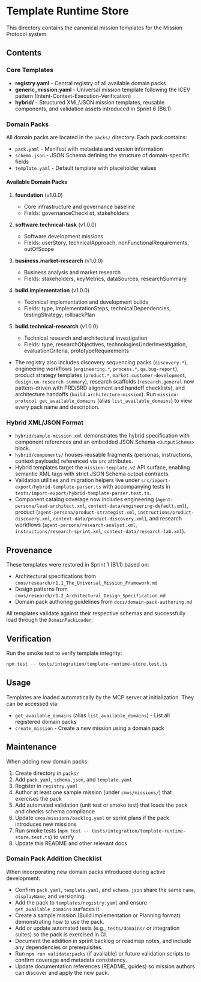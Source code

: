 # Template Runtime Store

This directory contains the canonical mission templates for the Mission Protocol system.

## Contents

### Core Templates

- **registry.yaml** - Central registry of all available domain packs
- **generic_mission.yaml** - Universal mission template following the ICEV pattern (Intent-Context-Execution-Verification)
- **hybrid/** - Structured XML/JSON mission templates, reusable components, and validation assets introduced in Sprint 6 (B6.1)

### Domain Packs

All domain packs are located in the `packs/` directory. Each pack contains:
- `pack.yaml` - Manifest with metadata and version information
- `schema.json` - JSON Schema defining the structure of domain-specific fields
- `template.yaml` - Default template with placeholder values

#### Available Domain Packs

1. **foundation** (v1.0.0)
   - Core infrastructure and governance baseline
   - Fields: governanceChecklist, stakeholders

2. **software.technical-task** (v1.0.0)
   - Software development missions
   - Fields: userStory, technicalApproach, nonFunctionalRequirements, outOfScope

3. **business.market-research** (v1.0.0)
   - Business analysis and market research
   - Fields: stakeholders, keyMetrics, dataSources, researchSummary

4. **build.implementation** (v1.0.0)
   - Technical implementation and development builds
   - Fields: type, implementationSteps, technicalDependencies, testingStrategy, rollbackPlan

5. **build.technical-research** (v1.0.0)
   - Technical research and architectural investigation
   - Fields: type, researchObjectives, technologiesUnderInvestigation, evaluationCriteria, prototypeRequirements

- The registry also includes discovery sequencing packs (`discovery.*`), engineering workflows (`engineering.*`, `process.*`, `qa.bug-report`), product strategy templates (`product.*`, `market.customer-development`, `design.ux-research-summary`), research scaffolds (`research.general` now pattern-driven with PRD/SRD alignment and handoff checklists), and architecture handoffs (`build.architecture-mission`). Run `mission-protocol get_available_domains` (alias `list_available_domains`) to view every pack name and description.

### Hybrid XML/JSON Format

- `hybrid/sample-mission.xml` demonstrates the hybrid specification with component references and an embedded JSON Schema `<OutputSchema>` block.
- `hybrid/components/` houses reusable fragments (personas, instructions, context payloads) referenced via `src` attributes.
- Hybrid templates target the `mission-template.v2` API surface, enabling semantic XML tags with strict JSON Schema output contracts.
- Validation utilities and migration helpers live under `src/import-export/hybrid-template-parser.ts` with accompanying tests in `tests/import-export/hybrid-template-parser.test.ts`.
- Component catalog coverage now includes engineering (`agent-persona/lead-architect.xml`, `context-data/engineering-default.xml`), product (`agent-persona/product-strategist.xml`, `instructions/product-discovery.xml`, `context-data/product-discovery.xml`), and research workflows (`agent-persona/research-analyst.xml`, `instructions/research-sprint.xml`, `context-data/research-lab.xml`).

## Provenance

These templates were restored in Sprint 1 (B1.1) based on:
- Architectural specifications from `cmos/research/r1.1_The_Universal_Mission_Framework.md`
- Design patterns from `cmos/research/r1.2_Architectural_Design_Specification.md`
- Domain pack authoring guidelines from `docs/domain-pack-authoring.md`

All templates validate against their respective schemas and successfully load through the `DomainPackLoader`.

## Verification

Run the smoke test to verify template integrity:

```bash
npm test -- tests/integration/template-runtime-store.test.ts
```

## Usage

Templates are loaded automatically by the MCP server at initialization. They can be accessed via:
- `get_available_domains` (alias `list_available_domains`) - List all registered domain packs
- `create_mission` - Create a new mission using a domain pack

## Maintenance

When adding new domain packs:
1. Create directory in `packs/`
2. Add `pack.yaml`, `schema.json`, and `template.yaml`
3. Register in `registry.yaml`
4. Author at least one sample mission (under `cmos/missions/`) that exercises the pack
5. Add automated validation (unit test or smoke test) that loads the pack and checks schema compliance
6. Update `cmos/missions/backlog.yaml` or sprint plans if the pack introduces new missions
7. Run smoke tests (`npm test -- tests/integration/template-runtime-store.test.ts`) to verify
8. Update this README and other relevant docs

### Domain Pack Addition Checklist

When incorporating new domain packs introduced during active development:

- Confirm `pack.yaml`, `template.yaml`, and `schema.json` share the same `name`, `displayName`, and versioning.
- Add the pack to `templates/registry.yaml` and ensure `get_available_domains` surfaces it.
- Create a sample mission (Build.Implementation or Planning format) demonstrating how to use the pack.
- Add or update automated tests (e.g., `tests/domains/` or integration suites) so the pack is exercised in CI.
- Document the addition in sprint backlog or roadmap notes, and include any dependencies or prerequisites.
- Run `npm run validate:packs` (if available) or future validation scripts to confirm coverage and metadata consistency.
- Update documentation references (README, guides) so mission authors can discover and apply the new pack.
